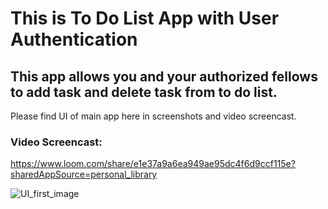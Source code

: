 # This is To Do List App with User Authentication

## This app allows you and your authorized fellows to add task and delete task from to do list.

Please find UI of main app here in screenshots and video screencast.

### Video Screencast: 
https://www.loom.com/share/e1e37a9a6ea949ae95dc4f6d9ccf115e?sharedAppSource=personal_library


![UI_first_image]('https://github.com/Sidrah-Madiha/To-Do-List-App-using-Django/blob/main/static/img/ListofItemsUI.png?raw=true')